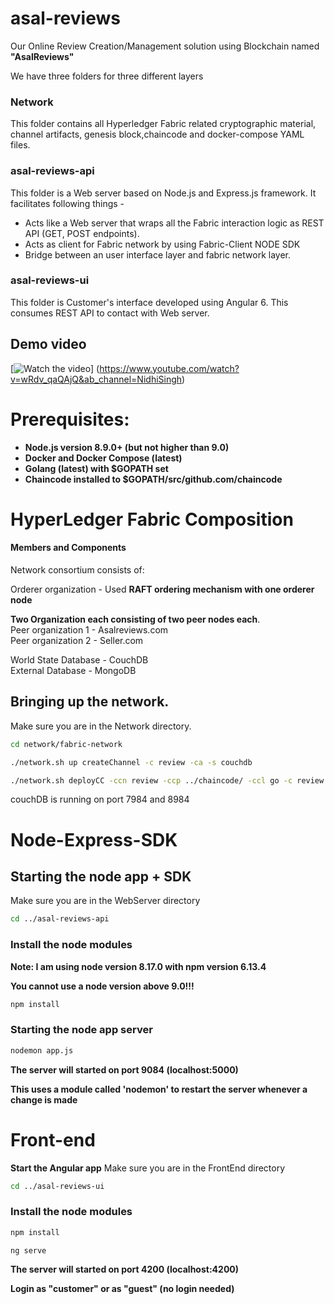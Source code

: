 # asal-reviews

Our Online Review Creation/Management solution using Blockchain named **"AsalReviews"**

We have three folders for three different layers

### Network
This folder contains all Hyperledger Fabric related cryptographic material, channel artifacts, genesis block,chaincode and docker-compose YAML files.

### asal-reviews-api
This folder is a Web server based on Node.js and Express.js framework. It facilitates following things -

- Acts like a Web server that wraps all the Fabric interaction logic as REST API (GET, POST endpoints).<br />
- Acts as client for Fabric network by using Fabric-Client NODE SDK <br />
- Bridge between an user interface layer and fabric network layer.

### asal-reviews-ui
This  folder is Customer's interface developed using Angular 6. This consumes REST API to contact with Web server.


## Demo video

[![Watch the video]()]
(https://www.youtube.com/watch?v=wRdv_qaQAjQ&ab_channel=NidhiSingh)

# Prerequisites:
- **Node.js version 8.9.0+ (but not higher than 9.0)**
- **Docker and Docker Compose (latest)**
- **Golang (latest) with $GOPATH set**
- **Chaincode installed to $GOPATH/src/github.com/chaincode**

# HyperLedger Fabric Composition

#### Members and Components
Network consortium consists of:

Orderer organization - Used **RAFT ordering mechanism with one orderer node**

**Two Organization each consisting of two peer nodes each**.<br />
Peer organization 1 - Asalreviews.com <br />
Peer organization 2 - Seller.com <br />

World State Database - CouchDB <br />
External Database    - MongoDB <br />

## Bringing up the network.

Make sure you are in the Network directory.

``` bash
cd network/fabric-network
```

``` bash
./network.sh up createChannel -c review -ca -s couchdb

./network.sh deployCC -ccn review -ccp ../chaincode/ -ccl go -c review -ccv 1.0 -ccs 1

```
couchDB is running on port 7984 and 8984

# Node-Express-SDK
## Starting the node app + SDK
Make sure you are in the WebServer directory
``` bash
cd ../asal-reviews-api
```
### Install the node modules
**Note: I am using node version 8.17.0 with npm version 6.13.4** 

**You cannot use a node version above 9.0!!!**
``` bash
npm install
```

### Starting the node app server
``` bash
nodemon app.js
```
**The server will started on port 9084 (localhost:5000)**

**This uses a module called 'nodemon' to restart the server whenever a change is made**


# Front-end
**Start the Angular app**
Make sure you are in the FrontEnd directory
``` bash
cd ../asal-reviews-ui
```
### Install the node modules
``` bash
npm install
```

``` bash
ng serve
```
**The server will started on port 4200 (localhost:4200)**

**Login as "customer" or as "guest" (no login needed)**

